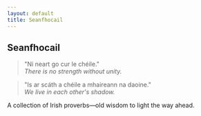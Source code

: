 ```yaml
---
layout: default
title: Seanfhocail
---
```


## Seanfhocail

> "Ní neart go cur le chéile."  
> *There is no strength without unity.*

> "Is ar scáth a chéile a mhaireann na daoine."  
> *We live in each other's shadow.*

A collection of Irish proverbs—old wisdom to light the way ahead.